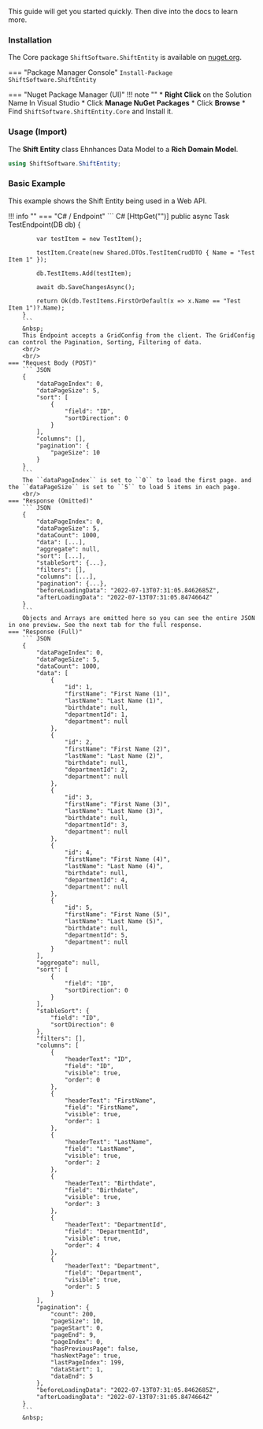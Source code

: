 This guide will get you started quickly. Then dive into the docs to learn more.

### Installation

The Core package ```ShiftSoftware.ShiftEntity``` is available on [nuget.org](https://www.nuget.org/packages/ShiftSoftware.ShiftGrid.Core).

=== "Package Manager Console"
    ```
    Install-Package ShiftSoftware.ShiftEntity
    ```

=== "Nuget Package Manager (UI)"
    !!! note ""
        * **Right Click** on the Solution Name In Visual Studio
        * Click **Manage NuGet Packages**
        * Click **Browse**
        * Find ```ShiftSoftware.ShiftEntity.Core``` and Install it.


### Usage (Import)

The **Shift Entity** class Ehnhances Data Model to  a **Rich Domain Model**.
``` C#
using ShiftSoftware.ShiftEntity;
```

### Basic Example

This example shows the Shift Entity being used in a Web API.

!!! info ""
    === "C# / Endpoint"
        ``` C#
         [HttpGet("")]
        public async Task<ActionResult> TestEndpoint(DB db)
        {

            var testItem = new TestItem();

            testItem.Create(new Shared.DTOs.TestItemCrudDTO { Name = "Test Item 1" });

            db.TestItems.Add(testItem);

            await db.SaveChangesAsync();

            return Ok(db.TestItems.FirstOrDefault(x => x.Name == "Test Item 1")?.Name);
        }
        ```
        &nbsp;
        This Endpoint accepts a GridConfig from the client. The GridConfig can control the Pagination, Sorting, Filtering of data.
        <br/>
        <br/>
    === "Request Body (POST)"
        ``` JSON
        {
            "dataPageIndex": 0,
            "dataPageSize": 5,
            "sort": [
                {
                    "field": "ID",
                    "sortDirection": 0
                }
            ],
            "columns": [],
            "pagination": {
                "pageSize": 10
            }
        }
        ```
        The ``dataPageIndex`` is set to ``0`` to load the first page. and the ``dataPageSize`` is set to ``5`` to load 5 items in each page.
        <br/>
    === "Response (Omitted)"
        ``` JSON
        {
            "dataPageIndex": 0,
            "dataPageSize": 5,
            "dataCount": 1000,
            "data": [...],
            "aggregate": null,
            "sort": [...],
            "stableSort": {...},
            "filters": [],
            "columns": [...],
            "pagination": {...},
            "beforeLoadingData": "2022-07-13T07:31:05.8462685Z",
            "afterLoadingData": "2022-07-13T07:31:05.8474664Z"
        }
        ```
        Objects and Arrays are omitted here so you can see the entire JSON in one preview. See the next tab for the full response.
    === "Response (Full)"
        ``` JSON
        {
            "dataPageIndex": 0,
            "dataPageSize": 5,
            "dataCount": 1000,
            "data": [
                {
                    "id": 1,
                    "firstName": "First Name (1)",
                    "lastName": "Last Name (1)",
                    "birthdate": null,
                    "departmentId": 1,
                    "department": null
                },
                {
                    "id": 2,
                    "firstName": "First Name (2)",
                    "lastName": "Last Name (2)",
                    "birthdate": null,
                    "departmentId": 2,
                    "department": null
                },
                {
                    "id": 3,
                    "firstName": "First Name (3)",
                    "lastName": "Last Name (3)",
                    "birthdate": null,
                    "departmentId": 3,
                    "department": null
                },
                {
                    "id": 4,
                    "firstName": "First Name (4)",
                    "lastName": "Last Name (4)",
                    "birthdate": null,
                    "departmentId": 4,
                    "department": null
                },
                {
                    "id": 5,
                    "firstName": "First Name (5)",
                    "lastName": "Last Name (5)",
                    "birthdate": null,
                    "departmentId": 5,
                    "department": null
                }
            ],
            "aggregate": null,
            "sort": [
                {
                    "field": "ID",
                    "sortDirection": 0
                }
            ],
            "stableSort": {
                "field": "ID",
                "sortDirection": 0
            },
            "filters": [],
            "columns": [
                {
                    "headerText": "ID",
                    "field": "ID",
                    "visible": true,
                    "order": 0
                },
                {
                    "headerText": "FirstName",
                    "field": "FirstName",
                    "visible": true,
                    "order": 1
                },
                {
                    "headerText": "LastName",
                    "field": "LastName",
                    "visible": true,
                    "order": 2
                },
                {
                    "headerText": "Birthdate",
                    "field": "Birthdate",
                    "visible": true,
                    "order": 3
                },
                {
                    "headerText": "DepartmentId",
                    "field": "DepartmentId",
                    "visible": true,
                    "order": 4
                },
                {
                    "headerText": "Department",
                    "field": "Department",
                    "visible": true,
                    "order": 5
                }
            ],
            "pagination": {
                "count": 200,
                "pageSize": 10,
                "pageStart": 0,
                "pageEnd": 9,
                "pageIndex": 0,
                "hasPreviousPage": false,
                "hasNextPage": true,
                "lastPageIndex": 199,
                "dataStart": 1,
                "dataEnd": 5
            },
            "beforeLoadingData": "2022-07-13T07:31:05.8462685Z",
            "afterLoadingData": "2022-07-13T07:31:05.8474664Z"
        }
        ```
        &nbsp;